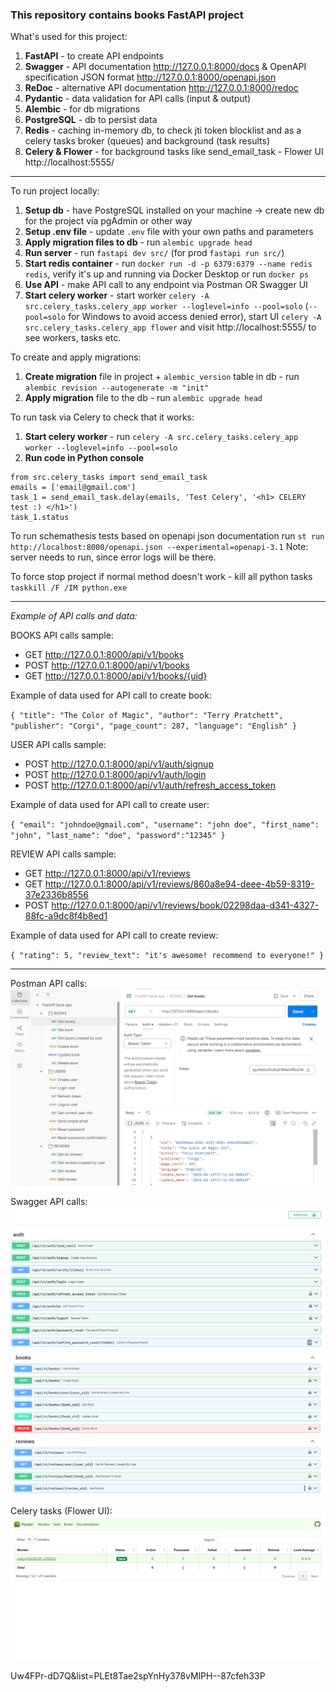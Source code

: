 ### This repository contains books FastAPI project

What's used for this project:
1. **FastAPI** - to create API endpoints
2. **Swagger** - API documentation http://127.0.0.1:8000/docs & OpenAPI specification JSON format http://127.0.0.1:8000/openapi.json
3. **ReDoc** - alternative API documentation http://127.0.0.1:8000/redoc
4. **Pydantic** - data validation for API calls (input & output)
5. **Alembic** - for db migrations
6. **PostgreSQL** - db to persist data
7. **Redis** - caching in-memory db, to check jti token blocklist and as a celery tasks broker (queues) and background (task results)
8. **Celery & Flower** - for background tasks like send_email_task - Flower UI http://localhost:5555/

___

To run project locally: 
1. **Setup db** - have PostgreSQL installed on your machine -> create new db for the project via pgAdmin or other way
2. **Setup .env file** - update `.env` file with your own paths and parameters
3. **Apply migration files to db** - run `alembic upgrade head`
4. **Run server** - run `fastapi dev src/` (for prod `fastapi run src/`)
5. **Start redis container** - run `docker run -d -p 6379:6379 --name redis redis`, verify it's up and running via Docker Desktop or run `docker ps`
6. **Use API** - make API call to any endpoint via Postman OR Swagger UI
7. **Start celery worker** - start worker `celery -A src.celery_tasks.celery_app worker --loglevel=info --pool=solo` (`--pool=solo` for Windows to avoid access denied error), 
start UI `celery -A src.celery_tasks.celery_app flower` and visit http://localhost:5555/ to see workers, tasks etc.

To create and apply migrations:
1. **Create migration** file in project + `alembic_version` table in db - run `alembic revision --autogenerate -m "init"`
2. **Apply migration** file to the db - run `alembic upgrade head`

To run task via Celery to check that it works:
1. **Start celery worker** - run `celery -A src.celery_tasks.celery_app worker --loglevel=info --pool=solo`
2. **Run code in Python console**
```
from src.celery_tasks import send_email_task
emails = ['email@gmail.com']
task_1 = send_email_task.delay(emails, 'Test Celery', '<h1> CELERY test :) </h1>')
task_1.status
```

To run schemathesis tests based on openapi json documentation run `st run http://localhost:8000/openapi.json --experimental=openapi-3.1`
Note: server needs to run, since error logs will be there.

To force stop project if normal method doesn't work - kill all python tasks `taskkill /F /IM python.exe`

___
_Example of API calls and data:_

BOOKS API calls sample:
* GET http://127.0.0.1:8000/api/v1/books
* POST http://127.0.0.1:8000/api/v1/books
* GET http://127.0.0.1:8000/api/v1/books/{uid}

Example of data used for API call to create book:

`{
        "title": "The Color of Magic",
        "author": "Terry Pratchett",
        "publisher": "Corgi",
        "page_count": 287,
        "language": "English"
}`

USER API calls sample:
* POST http://127.0.0.1:8000/api/v1/auth/signup
* POST http://127.0.0.1:8000/api/v1/auth/login
* POST http://127.0.0.1:8000/api/v1/auth/refresh_access_token

Example of data used for API call to create user:

`{
    "email": "johndoe@gmail.com",
    "username": "john doe",
    "first_name": "john",
    "last_name": "doe",
    "password":"12345"
}`

REVIEW API calls sample:
* GET http://127.0.0.1:8000/api/v1/reviews
* GET http://127.0.0.1:8000/api/v1/reviews/860a8e94-deee-4b59-8319-37e2336b8556
* POST http://127.0.0.1:8000/api/v1/reviews/book/02298daa-d341-4327-88fc-a9dc8f4b8ed1

Example of data used for API call to create review:

`{
    "rating": 5,
    "review_text": "it's awesome! recommend to everyone!"
}`

---

Postman API calls:
![Postman API calls](readme_img/postman_api_calls.png)

Swagger API calls:
![Swagger_1](readme_img/swagger_1.png)
![Swagger_2](readme_img/swagger_2.png)

Celery tasks (Flower UI):
![Celery_Flower](readme_img/celery_flower.png)

Uw4FPr-dD7Q&list=PLEt8Tae2spYnHy378vMlPH--87cfeh33P
